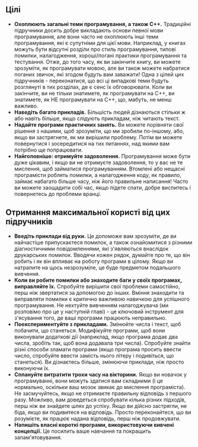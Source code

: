 ## Цілі

- **Охоплюють загальні теми програмування, а також C++.** Традиційні підручники досить добре викладають основи певної мови програмування, але вони часто не охоплюють інші теми програмування, які є супутніми для цієї мови. Наприклад, у книгах можуть бути відсутні розділи про стиль програмування, типові помилки, налагодження, хороші/погані практики програмування та тестування. Отже, до того часу, як ви закінчите книгу, ви можете зрозуміти, як програмувати мовою, але ви також можете набратися поганих звичок, які згодом будуть вам заважати! Одна з цілей цих підручників - переконатися, що всі ці випадкові теми будуть розглянуті в тих розділах, де є сенс їх обговорювати. Коли ви закінчите, ви не тільки знатимете, як програмувати на C++, ви знатимете, як НЕ програмувати на C++, що, мабуть, не менш важливо.
- **Наведіть багато прикладів.** Більшість людей дізнаються стільки ж або навіть більше, якщо слідують прикладам, ніж читають текст. 
- **Надайте програми практичних занять.** Ви можете порівняти свої рішення з нашими, щоб зрозуміти, що ми зробили по-іншому, або, якщо ви застрягнете, як ми вирішили проблему. Потім ви можете повернутися і зосередитися на тих питаннях, над якими вам потрібно ще попрацювати.
- **Найголовніше: отримуйте задоволення.** Програмування може бути дуже цікавим, і якщо ви не отримуєте задоволення, то у вас не те мислення, щоб займатися програмуванням. Втомлені або нещасні програмісти роблять помилки, а налагодження коду, як правило, займає набагато більше часу, ніж його правильне написання! Часто ви можете заощадити собі час, якщо підете спати, добре виспитесь і повернетесь до проблеми вранці.

## Отримання максимальної користі від цих підручників

- **Введіть приклади від руки.** Це допоможе вам зрозуміти, де ви найчастіше припускаєтеся помилок, а також ознайомитися з різними діагностичними повідомленнями, які з'являються внаслідок друкарських помилок. Вводячи кожен рядок, думайте про те, що він робить і як він впливає на роботу програми в цілому. Якщо ви натрапите на щось незрозуміле, це буде предметом подальшого вивчення.
- **Коли ви робите помилки або знаходите баги у своїх програмах, виправляйте їх.** Спробуйте вирішити свої проблеми самостійно, перш ніж звертатися за допомогою до інших. Вміння знаходити та виправляти помилки є критично важливою навичкою для успішного програмування. Не нехтуйте вивченням налагоджувача (ми розповімо про це у наступній главі) - це ключовий інструмент для з'ясування того, де ваші програми працюють неправильно.
- **Поекспериментуйте з прикладами.** Змінюйте числа і текст, щоб побачити, що станеться. Модифікуйте програми, щоб вони виконували додаткові дії (наприклад, якщо програма додає два числа, зробіть так, щоб вона додавала три числа). Спробуйте знайти різні способи зламати програми (якщо програма просить ввести число, спробуйте ввести замість нього літеру і подивіться, що станеться). Ви дізнаєтесь більше, змінюючи приклади, ніж просто виконуючи їх.
- **Сплануйте витратити трохи часу на вікторини.** Якщо ви новачок у програмуванні, вони можуть здатися вам складними (і це нормально, оскільки ваш мозок звикає до мислення програміста). Не засмучуйтесь, якщо не отримаєте правильну відповідь з першого разу. Можливо, вам доведеться спробувати кілька різних підходів, перш ніж ви знайдете шлях до успіху. Якщо ви дійсно застрягли, не біда, якщо ви подивитеся на відповідь. Просто переконайтеся, що ви розумієте, як працює надана відповідь, перш ніж продовжувати.
- **Напишіть власні короткі програми, використовуючи вивчені концепції.** Це посилить ваше навчання та покращить запам'ятовування.